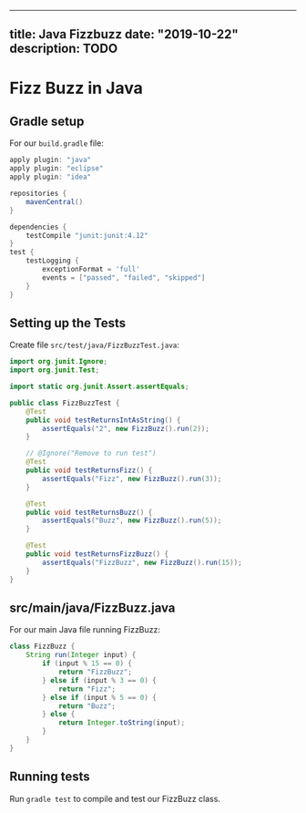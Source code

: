 
---
title: Java Fizzbuzz
date: "2019-10-22"
description: TODO
---

# Fizz Buzz in Java

## Gradle setup

For our `build.gradle` file:

```gradle
apply plugin: "java"
apply plugin: "eclipse"
apply plugin: "idea"

repositories {
    mavenCentral()
}

dependencies {
    testCompile "junit:junit:4.12"
}
test {
    testLogging {
        exceptionFormat = 'full'
        events = ["passed", "failed", "skipped"]
    }
}
```

## Setting up the Tests

Create file `src/test/java/FizzBuzzTest.java`:

```java
import org.junit.Ignore;
import org.junit.Test;

import static org.junit.Assert.assertEquals;

public class FizzBuzzTest {
    @Test
    public void testReturnsIntAsString() {
        assertEquals("2", new FizzBuzz().run(2));
    }

    // @Ignore("Remove to run test")
    @Test
    public void testReturnsFizz() {
        assertEquals("Fizz", new FizzBuzz().run(3));
    }

    @Test
    public void testReturnsBuzz() {
        assertEquals("Buzz", new FizzBuzz().run(5));
    }

    @Test
    public void testReturnsFizzBuzz() {
        assertEquals("FizzBuzz", new FizzBuzz().run(15));
    }
}
```

## src/main/java/FizzBuzz.java

For our main Java file running FizzBuzz:

```java
class FizzBuzz {
    String run(Integer input) {
        if (input % 15 == 0) {
            return "FizzBuzz";
        } else if (input % 3 == 0) {
            return "Fizz";
        } else if (input % 5 == 0) {
            return "Buzz";
        } else {
            return Integer.toString(input);
        }
    }
}
```

## Running tests

Run `gradle test` to compile and test our FizzBuzz class.

